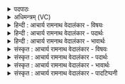 <details><summary>पदपाठः</summary>

सः। यो꣣जते। अरुषा꣣। वि꣡श्व꣡भो꣢जसा। वि꣣श्व꣢। भो꣣जसा। सः꣢। दु꣣द्रवत्। स्वा꣢हुतः। सु। आ꣣हुतः। सुब्र꣡ह्मा꣢। सु꣣। ब्र꣡ह्मा꣢꣯। य꣣ज्ञः꣢। सु꣣श꣡मी꣢। सु꣣। श꣡मी꣢꣯। व꣡सू꣢꣯नाम्। दे꣣व꣡म्। रा꣡धः꣢꣯। ज꣡ना꣢꣯नाम्। ७५०।
</details>

<details><summary>अधिमन्त्रम् (VC)</summary>

- अग्निः
- वसिष्ठो मैत्रावरुणिः
- प्रगाथः(विषमा बृहती, समा सतोबृहती)
- पञ्चमः
</details>

<details><summary>हिन्दी : आचार्य रामनाथ वेदालंकार - विषयः</summary>

अगले मन्त्र में अग्निहोत्र के लाभों का वर्णन है।
</details>

<details><summary>हिन्दी : आचार्य रामनाथ वेदालंकार - पदार्थः</summary>

पदार्थान्वयभाषाः -  (सः)वह यज्ञाग्नि(विश्वभोजसा)सबका पालन करनेवाले(अरुषा)चमकते तेज से(योजते)संयुक्त होता है तथा यजमानों को संयुक्त करता है।(सः)वह यज्ञाग्नि(स्वाहुतः)भले प्रकार आहुति दिये जाने पर(दुद्रवत्)अत्यधिक गतिमय हो जाता है,ज्वालाओं को लपलपाने लगता है।(सुब्रह्मा)श्रेष्ठ ब्रह्मा जिसमें बना है,ऐसा(यज्ञः)यज्ञ(वसूनाम्)आहिताग्नि यजमानों को(सुशमी)उत्तम शान्ति देनेवाला होता है। वह यज्ञ(जनानाम्)अग्निहोत्री जनों को(देवम्)प्रकाशक(राधः)ज्योतिरूप धन देता है ॥२॥
</details>

<details><summary>हिन्दी : आचार्य रामनाथ वेदालंकार - भावार्थः</summary>

भावार्थभाषाः -  सुयोग्य ब्रह्मा को अध्यक्ष पद पर नियुक्त करके किया हुआ यज्ञ,सुख,शान्ति और स्वास्थ्य देनेवाला,लोगों को ज्योति प्रदान करनेवाला तथा अध्यात्ममार्ग में प्रेरित करनेवाला होता है ॥२॥
</details>

<details><summary>संस्कृत : आचार्य रामनाथ वेदालंकार - विषयः</summary>

अथाग्निहोत्रस्य लाभानाह।
</details>

<details><summary>संस्कृत : आचार्य रामनाथ वेदालंकार - पदार्थः</summary>

पदार्थान्वयभाषाः -  (सः)असौ यज्ञाग्निः(विश्वभोजसा)विश्वपालकेन।[विश्वं सर्वं यजमानहोत्रादिकं भुनक्ति पालयतीति विश्वभोजाः तेन।] (अरुषा)आरोचमानेन तेजसा।[अरुषम् इति रूपनाम। निघं० ३।७।] (योजते)युज्यते योजयति वा यजमानान्।(सः)यज्ञाग्निः(स्वाहुतः)सम्यक् प्राप्ताहुतिः सन्(दुद्रवत्)भृशं द्रवति गच्छति,ज्वालाभिर्लेलायते।[द्रु गतौ,यङ्लुगन्तः,लङ्,अडभावः।] (सुब्रह्मा)उत्कृष्टो ब्रह्मा(ऋत्विग्)यत्र तादृशः(यज्ञः)अध्वरः(वसूनाम्)आहिताग्नीनां यजमानानाम्(सुशमी)सुशान्तिकरः जायते। स च यज्ञः(जनानाम्)अग्निहोत्रिणां प्रजानाम्(देवं)प्रकाशकम्(राधः)ज्योतीरूपं धनं,प्रयच्छतीति शेषः ॥२॥१
</details>

<details><summary>संस्कृत : आचार्य रामनाथ वेदालंकार - भावार्थः</summary>

भावार्थभाषाः -  सुयोग्यं ब्रह्माणमध्यक्षपदे नियुज्य कृतो यज्ञः सुखशान्तिस्वास्थ्यकरो जनानां ज्योतिष्प्रदोऽध्यात्ममार्गे प्रेरकश्च जायते ॥२॥
</details>

<details><summary>संस्कृत : आचार्य रामनाथ वेदालंकार - पादटिप्पनी</summary>

टिप्पणी:   २. ऋ० ७।१६।२। १. दयानन्दर्षिर्मन्त्रमिममृग्भाष्ये राजा कीदृशः स्यादिति विषये व्याचष्टे।
</details>
